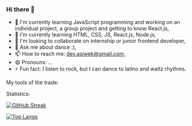 ### Hi there 👋

<!--
**AdrianSiwek/AdrianSiwek** is a ✨ _special_ ✨ repository because its `README.md` (this file) appears on your GitHub profile.

Here are some ideas to get you started:
-->
- 🔭 I'm currently learning JavaScript programming and working on an individual project, a group project and getting to know React.js,
- 🌱 I'm currently learning HTML, CSS, JS, React.js, Node.js,
- 👯 I'm looking to collaborate on internship or junior frontend developer,
- 💬 Ask me about dance :),
- 📫 How to reach me: dev.asiwek@gmail.com,
- 😄 Pronouns: ...
- ⚡ Fun fact: I listen to rock, but I can dance to latino and waltz rhythms.


My tools of the trade:



Statistics:

[![GitHub Streak](https://streak-stats.demolab.com?user=AdrianSiwek&theme=highcontrast&hide_border=PRAWDA&background=4559DD&border=D585DD&ring=DD2727)](https://git.io/streak-stats)


[![Top Langs](https://github-readme-stats.vercel.app/api/top-langs/?username=AdrianSiwek&layout=compact)](https://github.com/anuraghazra/github-readme-stats)
